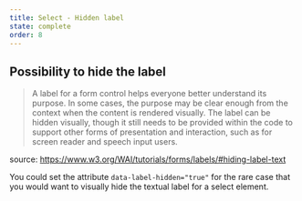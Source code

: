 ```yaml
---
title: Select - Hidden label
state: complete
order: 8
---
```


## Possibility to hide the label

> A label for a form control helps everyone better understand its purpose. In some cases, the purpose may be clear enough from the context when the content is rendered visually. The label can be hidden visually, though it still needs to be provided within the code to support other forms of presentation and interaction, such as for screen reader and speech input users.

source: <https://www.w3.org/WAI/tutorials/forms/labels/#hiding-label-text>

You could set the attribute `data-label-hidden="true"` for the rare case that you would want to visually hide the textual label for a select element.
